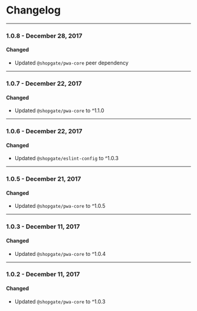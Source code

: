# Changelog

---

### 1.0.8 - December 28, 2017

#### Changed
- Updated `@shopgate/pwa-core`  peer dependency

---

### 1.0.7 - December 22, 2017

#### Changed
- Updated `@shopgate/pwa-core` to ^1.1.0

---

### 1.0.6 - December 22, 2017

#### Changed
- Updated `@shopgate/eslint-config` to ^1.0.3

---

### 1.0.5 - December 21, 2017

#### Changed
- Updated `@shopgate/pwa-core` to ^1.0.5

---

### 1.0.3 - December 11, 2017

#### Changed
- Updated `@shopgate/pwa-core` to ^1.0.4

---

### 1.0.2 - December 11, 2017

#### Changed
- Updated `@shopgate/pwa-core` to ^1.0.3